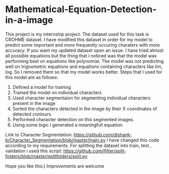 # Mathematical-Equation-Detection-in-a-image
This project is my internship project.
The dataset used for this task is CROHME dataset.
I have modified this dataset in order for my model to predict some important and more frequently occuring charaters with more accuracy.
If you want my updated dataset open an issue.
I have tried almost all possible equations but the thing that i noticed was that the model was performing best on equations like polynomial. 
The model was not predicting well on trignometric equations and equations containing characters like lim, log.
So I removed them so that my model works better.
Steps that I used for this model are as follows:
1. Defined a model for training
2. Trained the model on individual characters
3. Used character segmentaion for segmenting individual characters present in the image
4. Sorted the characters detected in the image by their X coordinates of detected contours.
5. Performed character detection on this segmented images.
6. Using some logic i generated a meaningfull equation.

Link to Character Segmentation: https://github.com/dishank-b/Character_Segmentation/blob/master/main.py
I have changed this code according to my requirements.
For splitting the dataset into train, test , validation i used this script: https://github.com/jfilter/split-folders/blob/master/splitfolders/split.py

Hope you like this:)
Improvements are welcome
